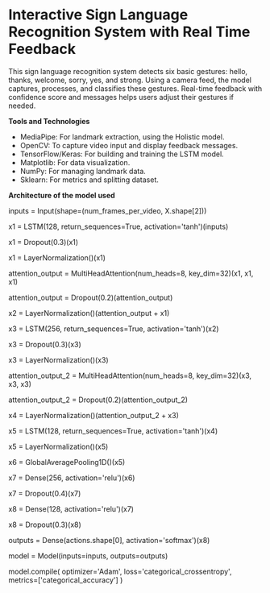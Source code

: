 # Interactive Sign Language Recognition System with Real Time Feedback
This sign language recognition system detects six basic gestures: hello, thanks, welcome, sorry, yes, and strong. 
Using a camera feed, the model captures, processes, and classifies these gestures. Real-time feedback with confidence score and messages helps users adjust their gestures if needed.

**Tools and Technologies**
- MediaPipe: For landmark extraction, using the Holistic model.
- OpenCV: To capture video input and display feedback messages.
- TensorFlow/Keras: For building and training the LSTM model.
- Matplotlib: For data visualization.
- NumPy: For managing landmark data.
- Sklearn: For metrics and splitting dataset.

**Architecture of the model used**

  inputs = Input(shape=(num_frames_per_video, X.shape[2]))
    
  x1 = LSTM(128, return_sequences=True, activation='tanh')(inputs)
  
  x1 = Dropout(0.3)(x1)
  
  x1 = LayerNormalization()(x1)
    
  attention_output = MultiHeadAttention(num_heads=8, key_dim=32)(x1, x1, x1)
    
  attention_output = Dropout(0.2)(attention_output)
  
  x2 = LayerNormalization()(attention_output + x1)
    
  x3 = LSTM(256, return_sequences=True, activation='tanh')(x2)
  
  x3 = Dropout(0.3)(x3)
  
  x3 = LayerNormalization()(x3)
    
  attention_output_2 = MultiHeadAttention(num_heads=8, key_dim=32)(x3, x3, x3)
    
  attention_output_2 = Dropout(0.2)(attention_output_2)
  
  x4 = LayerNormalization()(attention_output_2 + x3)
    
  x5 = LSTM(128, return_sequences=True, activation='tanh')(x4)
  
  x5 = LayerNormalization()(x5)
    
  x6 = GlobalAveragePooling1D()(x5)
    
  x7 = Dense(256, activation='relu')(x6)
  
  x7 = Dropout(0.4)(x7)
  
  x8 = Dense(128, activation='relu')(x7)
  
  x8 = Dropout(0.3)(x8)
    
  outputs = Dense(actions.shape[0], activation='softmax')(x8)
    
  model = Model(inputs=inputs, outputs=outputs)
  
  model.compile(
        optimizer='Adam',
        loss='categorical_crossentropy',
        metrics=['categorical_accuracy']
  )

